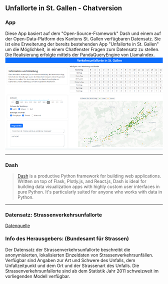 ## Unfallorte in St. Gallen - Chatversion

### App

Diese App basiert auf dem "Open-Source-Framework" Dash und einem auf der Open-Data-Platform des Kantons St. Gallen verfügbaren Datensatz. Sie ist eine Erweiterung der bereits bestehenden App "Unfallorte in St. Gallen" um die Möglichkeit, 
in einem Chatfenster Fragen zum Datensatz zu stellen. Die Realisierung erfolgte mittels der PandaQueryEngine von LlamaIndex.
![Unfallchat](Unfallchat_gh.png)

---

### Dash

> [Dash](https://plot.ly/products/dash/) is a productive Python framework for building web applications.
Written on top of Flask, Plotly.js, and React.js, Dash is ideal for building data visualization apps with highly custom user interfaces in pure Python. It's particularly suited for anyone who works with data in Python.

---

### Datensatz: Strassenverkehrsunfallorte
[Datenquelle](https://daten.sg.ch/explore/embed/dataset/strassenverkehrsunfallorte/table/?disjunctive.accidenttype_de&disjunctive.accidentseveritycategory_de&disjunctive.roadtype_de&disjunctive.cantoncode&disjunctive.municipalitycode&disjunctive.gem_name&disjunctive.accidentyear&disjunctive.accidentmonth_de&disjunctive.accidentweekday_de&disjunctive.accidenthour)


### Info des Herausgebers: (Bundesamt für Strassen)
Der Datensatz der Strassenverkehrsunfallorte beschreibt die anonymisierten, lokalisierten Einzeldaten von Strassenverkehrsunfällen. Verfügbar sind Angaben zur Art und Schwere des Unfalls, dem Unfallzeitpunkt und dem Ort und der Strassenart des Unfalls. Die Strassenverkehrsunfallorte sind ab dem Statistik Jahr 2011 schweizweit im vorliegenden Modell verfügbar.
